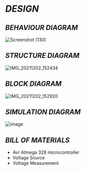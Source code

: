 # *DESIGN*


## *BEHAVIOUR DIAGRAM*
![Screenshot (130)](https://user-images.githubusercontent.com/94169022/144425309-79bee509-4605-4efb-ba47-baece707ef8a.png)



## *STRUCTURE DIAGRAM*
![IMG_20211202_152434](https://user-images.githubusercontent.com/94169022/144425958-6ba23e2f-df27-4026-aefb-f77934c7e649.jpg)




## *BLOCK DIAGRAM*
![IMG_20211202_152920](https://user-images.githubusercontent.com/94169022/144425807-6e068521-1c50-4af3-a598-64de95083e14.jpg)




## *SIMULATION DIAGRAM*
![image](https://user-images.githubusercontent.com/94169022/144426148-032d93a4-6c80-487d-9140-f5934a1e1c2b.png)




##  *BILL OF MATERIALS*

 * Avr Atmega 328 microcontroller
 * Voltage Source
 * Voltage Measurement
